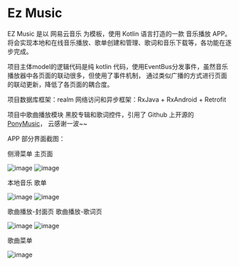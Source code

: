 # Ez Music
EZ Music 是以 网易云音乐 为模板，使用 Kotlin 语言打造的一款 音乐播放 APP。
将会实现本地和在线音乐播放、歌单创建和管理、歌词和音乐下载等，各功能在逐步完成。

项目主体model的逻辑代码是纯 kotlin 代码，使用EventBus分发事件，虽然音乐播放器中各页面的联动很多，但使用了事件机制，
通过类似广播的方式进行页面的联动更新，降低了各页面的耦合度。

项目数据库框架：realm   网络访问和异步框架：RxJava + RxAndroid + Retrofit

项目中歌曲播放模块 黑胶专辑和歌词控件，引用了 Github 上开源的 [PonyMusic](https://github.com/wangchenyan/PonyMusic)，
云感谢一波~~

APP 部分界面截图：

侧滑菜单                                   主页面

![image](images/img_1.jpg)                ![image](images/img_3.jpg)


本地音乐                                    歌单

![image](images/img_2.jpg)                ![image](images/img_4.jpg)


歌曲播放-封面页                              歌曲播放-歌词页

![image](images/img_5.jpg)                ![image](images/img_6.jpg)


歌曲菜单

![image](images/img_7.jpg)  